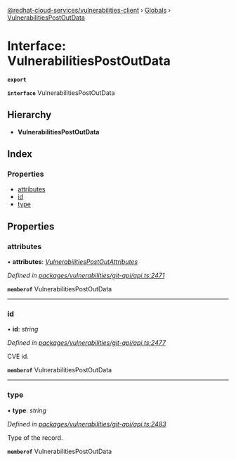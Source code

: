 [@redhat-cloud-services/vulnerabilities-client](../README.md) › [Globals](../globals.md) › [VulnerabilitiesPostOutData](vulnerabilitiespostoutdata.md)

# Interface: VulnerabilitiesPostOutData

**`export`** 

**`interface`** VulnerabilitiesPostOutData

## Hierarchy

* **VulnerabilitiesPostOutData**

## Index

### Properties

* [attributes](vulnerabilitiespostoutdata.md#attributes)
* [id](vulnerabilitiespostoutdata.md#id)
* [type](vulnerabilitiespostoutdata.md#type)

## Properties

###  attributes

• **attributes**: *[VulnerabilitiesPostOutAttributes](vulnerabilitiespostoutattributes.md)*

*Defined in [packages/vulnerabilities/git-api/api.ts:2471](https://github.com/RedHatInsights/javascript-clients/blob/master/packages/vulnerabilities/git-api/api.ts#L2471)*

**`memberof`** VulnerabilitiesPostOutData

___

###  id

• **id**: *string*

*Defined in [packages/vulnerabilities/git-api/api.ts:2477](https://github.com/RedHatInsights/javascript-clients/blob/master/packages/vulnerabilities/git-api/api.ts#L2477)*

CVE id.

**`memberof`** VulnerabilitiesPostOutData

___

###  type

• **type**: *string*

*Defined in [packages/vulnerabilities/git-api/api.ts:2483](https://github.com/RedHatInsights/javascript-clients/blob/master/packages/vulnerabilities/git-api/api.ts#L2483)*

Type of the record.

**`memberof`** VulnerabilitiesPostOutData
